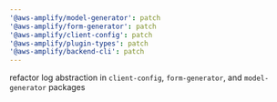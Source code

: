 ```yaml
---
'@aws-amplify/model-generator': patch
'@aws-amplify/form-generator': patch
'@aws-amplify/client-config': patch
'@aws-amplify/plugin-types': patch
'@aws-amplify/backend-cli': patch
---
```


refactor log abstraction in `client-config`, `form-generator`, and `model-generator` packages
